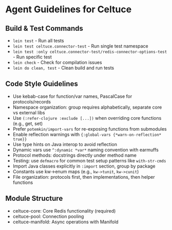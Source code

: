 # Agent Guidelines for Celtuce

## Build & Test Commands
- `lein test` - Run all tests
- `lein test celtuce.connector-test` - Run single test namespace  
- `lein test :only celtuce.connector-test/redis-connector-options-test` - Run specific test
- `lein check` - Check for compilation issues
- `lein do clean, test` - Clean build and run tests

## Code Style Guidelines
- Use kebab-case for function/var names, PascalCase for protocols/records
- Namespace organization: group requires alphabetically, separate core vs external libs
- Use `(:refer-clojure :exclude [...])` when overriding core functions (e.g., get, set)
- Prefer `potemkin/import-vars` for re-exposing functions from submodules
- Enable reflection warnings with `{:global-vars {*warn-on-reflection* true}}`
- Use type hints on Java interop to avoid reflection
- Dynamic vars use `^:dynamic *var*` naming convention with earmuffs
- Protocol methods: docstrings directly under method name
- Testing: use `defmacro` for common test setup patterns like `with-str-cmds`
- Import Java classes explicitly in `:import` section, group by package
- Constants use kw->enum maps (e.g., `kw->tunit`, `kw->cunit`)
- File organization: protocols first, then implementations, then helper functions

## Module Structure
- celtuce-core: Core Redis functionality (required)  
- celtuce-pool: Connection pooling
- celtuce-manifold: Async operations with Manifold